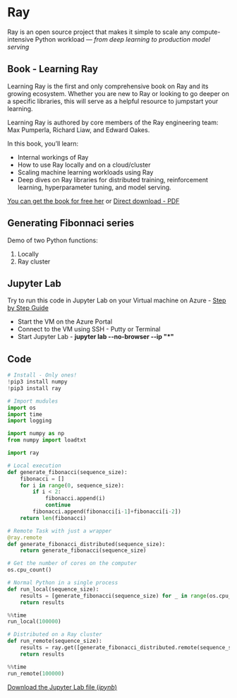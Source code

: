 # Ray
Ray is an open source project that makes it simple to scale any compute-intensive Python workload — *from deep learning to production model serving*

## Book - Learning Ray
Learning Ray is the first and only comprehensive book on Ray and its growing ecosystem. Whether you are new to Ray or looking to go deeper on a specific libraries, this will serve as a helpful resource to jumpstart your learning.

Learning Ray is authored by core members of the Ray engineering team: Max Pumperla, Richard Liaw, and Edward Oakes.

In this book, you’ll learn:

- Internal workings of Ray
- How to use Ray locally and on a cloud/cluster
- Scaling machine learning workloads using Ray
- Deep dives on Ray libraries for distributed training, reinforcement learning, hyperparameter tuning, and model serving.

[You can get the book for free her](https://www.anyscale.com/asset/book-learning-ray-oreilly) or [Direct download - PDF](https://assets.ctfassets.net/xjan103pcp94/7gZbuzVlgVWMfynUTQstOc/da2cfa91b84184fd5f653803e5fc8443/Learning_Ray.pdf)

## Generating Fibonnaci series
Demo of two Python functions: 

1. Locally
2. Ray cluster

## Jupyter Lab
Try to run this code in Jupyter Lab on your Virtual machine on Azure - [Step by Step Guide](https://kea.officegeek.dk/4sem/02-Virtualisering/Jupyter_Lab.html)

- Start the VM on the Azure Portal
- Connect to the VM using SSH - Putty or Terminal
- Start Jupyter Lab - **jupyter lab --no-browser --ip "*"**

## Code
```python
# Install - Only ones!
!pip3 install numpy
!pip3 install ray
```

```python
# Import mudules
import os
import time
import logging

import numpy as np
from numpy import loadtxt

import ray
```
```python
# Local execution 
def generate_fibonacci(sequence_size):
    fibonacci = []
    for i in range(0, sequence_size):
        if i < 2:
            fibonacci.append(i)
            continue
        fibonacci.append(fibonacci[i-1]+fibonacci[i-2])
    return len(fibonacci)
```

```python
# Remote Task with just a wrapper
@ray.remote
def generate_fibonacci_distributed(sequence_size):
    return generate_fibonacci(sequence_size)
```

```python
# Get the number of cores on the computer
os.cpu_count()
```

```python
# Normal Python in a single process 
def run_local(sequence_size):
    results = [generate_fibonacci(sequence_size) for _ in range(os.cpu_count())]
    return results
```

```python
%%time
run_local(100000)
```

```python
# Distributed on a Ray cluster
def run_remote(sequence_size):
    results = ray.get([generate_fibonacci_distributed.remote(sequence_size) for _ in range(os.cpu_count())])
    return results
```

```python
%%time
run_remote(100000)
```
[Download the Jupyter Lab file (*ipynb*)](./code/Fibonnaci.ipynb)

